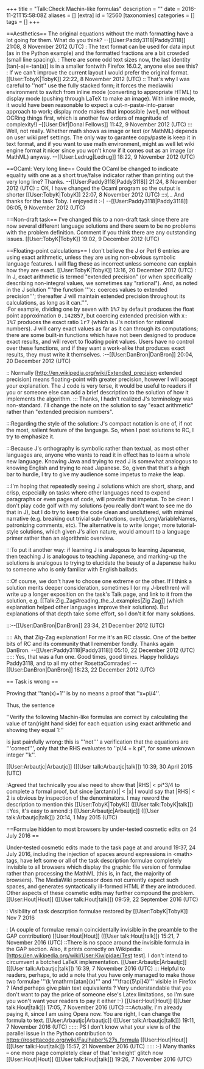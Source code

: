 +++
title = "Talk:Check Machin-like formulas"
description = ""
date = 2016-11-21T15:58:08Z
aliases = []
[extra]
id = 12560
[taxonomies]
categories = []
tags = []
+++

==Aesthetics==
The original equations without the math formatting have a lot going for them. What do you think? --[[User:Paddy3118|Paddy3118]] 21:08, 8 November 2012 (UTC)
: The text format can be used for data input (as in the Python example) and the formatted fractions are a bit crowded (small line spacing).
: There are some odd text sizes now, the last identity [tan(-a)=-tan(a)] is in a smaller fontwith Firefox 16.0.2, anyone else see this? 
: If we can't improve the current layout I would prefer the original format. [[User:TobyK|TobyK]] 22:22, 8 November 2012 (UTC)
:: That's why I was careful to ''not''  use the fully stacked form; it forces the mediawiki <nowiki><math></nowiki> environment to switch from inline mode (converting to appropriate HTML) to display mode (pushing through LaTeX to make an image). With inline mode, it would have been reasonable to expect a cut-n-paste-into-parser approach to work; display mode makes that impossible (well, not without OCRing things first, which is another few orders of magnitude of complexity!) –[[User:Dkf|Donal Fellows]] 11:42, 9 November 2012 (UTC)
::: Well, not really.  Whether math shows as image or text (or MathML) depends on user wiki pref settings.  The only way to garantee copy/paste is keep it in text format, and if you want to use math environment, might as well let wiki engine format it nicer since you won't know if it comes out as an image (or MathML) anyway. --[[User:Ledrug|Ledrug]] 18:22, 9 November 2012 (UTC)

==OCaml: Very long line==
Could the OCaml be changed to indicate equality with one as a short true/false indicator rather than printing out the very long line? Thanks. --[[User:Paddy3118|Paddy3118]] 21:24, 8 November 2012 (UTC)
::  OK, I have changed the Ocaml program so the output is shorter [[User:TobyK|TobyK]] 22:07, 8 November 2012 (UTC)
:::(... And thanks for the task Toby. I enjoyed it :-)
--[[User:Paddy3118|Paddy3118]] 06:05, 9 November 2012 (UTC)

==Non-draft task==
I've changed this to a non-draft task since there are now several different language solutions and there seem to be no problems with the problem definition. Comment if you think there are any outstanding issues.  [[User:TobyK|TobyK]] 19:02, 9 December 2012 (UTC)

==Floating-point calculations==
I don't believe the J or Perl 6 entries are using exact arithmetic, unless they are using non-obvious symbolic language features. I will flag these as incorrect unless someone can explain how they are exact. [[User:TobyK|TobyK]] 13:16, 20 December 2012 (UTC)
: In J, exact arithmetic is termed "extended precision" (or when specifically describing non-integral values, we sometimes say "rational").  And, as noted in the J solution "''the function '''<tt>x:</tt> coerces values to extended precision'''; thereafter J will maintain extended precision throughout its calculations, as long as it can.''".  
:For example, dividing one by seven with <tt>1%7</tt> by default produces the float point approximation <tt>0.142857</tt>, but coercing extended precision with <tt>x: 1%7</tt> produces the exact ratio <tt>1r7</tt> (which is J's notation for rational numbers).  J will carry exact values as far as it can through its computations; there are some built-in functions which have not been designed to produce exact results, and will revert to floating point values.  Users have no control over these functions, and if they want a work-alike that produces exact results, they must write it themselves.
:--[[User:DanBron|DanBron]] 20:04, 20 December 2012 (UTC)


:: Normally [http://en.wikipedia.org/wiki/Extended_precision extended precision] means floating-point with greater precision, however I will accept your explanation. The J code is very terse, it would be useful to readers if you or someone else can add a brief description to the solution of how it implements the algorithm.
::: Thanks, I hadn't realized J's terminology was non-standard.  I'll change the note on the solution to say "exact arithmetic" rather than "extended precision numbers".  

:::Regarding the style of the solution: J's compact notation is one of, if not the most, salient feature of the language.  So, when I post solutions to RC, I try to emphasize it.  

:::Because J's orthography is symbolic rather than textual, as most other languages are, anyone who wants to read it in effect has to learn a whole new language.  Knowing Java and trying to read J is somewhat analogous to knowing English and trying to read Japanese.  So, given that that's a high bar to hurdle, I try to give my audience some impetus to make the leap.

:::I'm hoping that repeatedly seeing J solutions which are short, sharp, and crisp, especially on tasks where other languages need to expend paragraphs or even pages of code, will provide that impetus.  To be clear: I don't play code golf with my solutions (you really don't want to see me do that in J), but I do try to keep the code clean and uncluttered, with minimal narrative (e.g. breaking out trivial sub-functions, overlyLongVariableNames, patronizing comments, etc).  The alternative is to write longer, more tutorial-style solutions, which given J's alien nature, would amount to a language primer rather than an algorithmic overview.  

:::To put it another way: if learning J is analogous to learning Japanese, then teaching J is analogous to teaching Japanese, and marking-up the solutions is analogous to trying to elucidate the beauty of a Japanese haiku to someone who is only familiar with English ballads.

:::Of course, we don't have to choose one extreme or the other.  If I think a solution merits deeper consideration, sometimes I (or my J-brethren) will write up a longer exposition on the task's Talk page, and link to it from the solution, e.g. [[Talk:Zig_Zag#reading_the_J_examples|Zig Zag]] (which explanation helped other languages improve their solutions).  But explanations of that depth take some effort, so I don't it for many solutions.

:::--[[User:DanBron|DanBron]] 23:34, 21 December 2012 (UTC)

:::: Ah, that Zig-Zag explanation! For me it's an RC classic. One of the better bits of RC and its community that I remember fondly. Thanks again DanBron. --[[User:Paddy3118|Paddy3118]] 05:10, 22 December 2012 (UTC)
::::: Yes, that was a fun one.  Good times, good times.  Happy holidays Paddy3118, and to all my other RosettaComrades!  --[[User:DanBron|DanBron]] 18:23, 22 December 2012 (UTC)

== Task is wrong ==

Proving that ''tan(x)=1'' is by no means a proof that ''x=pi/4''.

Thus, the sentence

''Verify the following Machin-like formulas are correct by calculating the value of tan(right hand side) for each equation using exact arithmetic and showing they equal 1:''

is just painfully wrong: this is '''not''' a verification that the equations are '''correct''', only that the RHS evaluates to ''pi/4 + k pi'', for some unknown integer ''k''.

[[User:Arbautjc|Arbautjc]] ([[User talk:Arbautjc|talk]]) 10:39, 30 April 2015 (UTC)


:Agreed that technically you also need to show that |RHS| < pi*3/4 to complete a formal proof, but since |arctan(x)| < |x| I would say that |RHS| < 2 is obvious by inspection of the denominators. I may reword the description to mention this [[User:TobyK|TobyK]] ([[User talk:TobyK|talk]])
::Yes, it's easy to amend :) [[User:Arbautjc|Arbautjc]] ([[User talk:Arbautjc|talk]]) 20:14, 1 May 2015 (UTC)

==Formulae hidden to most browsers by under-tested cosmetic edits on 24 July 2016 ==

Under-tested cosmetic edits made to the task page at and around 19:37, 24 July 2016, including the injection of spaces around expressions in &lt;math&gt; tags, have left some or all of the task description formulae completely invisible to all browsers which display the graphic file version of formulae rather than processing the MathML (this is, in fact, the majority of browsers). The MediaWiki processor does not currently expect such spaces, and generates syntactically ill-formed HTML if they are introduced. Other aspects of these cosmetic edits may further compound the problem. [[User:Hout|Hout]] ([[User talk:Hout|talk]]) 09:59, 22 September 2016 (UTC)

: Visibility of task descrption formulae restored by [[User:TobyK|TobyK]] Nov 7 2016

: (A couple of formulae remain coincidentally invisible in the preamble to the GAP contribution) [[User:Hout|Hout]] ([[User talk:Hout|talk]]) 15:21, 7 November 2016 (UTC)
::There is no space around the invisible formula in the GAP section. Also, it prints correctly on Wikipedia: [https://en.wikipedia.org/wiki/User:Kiwipidae/Test test]. I don't intend to circumvent a botched LaTeX implementation. [[User:Arbautjc|Arbautjc]] ([[User talk:Arbautjc|talk]]) 16:39, 7 November 2016 (UTC)
::: Helpful to readers, perhaps, to add a note that you have only managed to make those two formulae '''(k \mathrm{atan}(x)''' and '''\frac{5\pi}4)''' visible in Firefox ? (And perhaps give plain text equivalents ? Very understandable that you don't want to pay the price of someone else's Latex limitations, so I'm sure you won't want your readers to pay it either :-) [[User:Hout|Hout]] ([[User talk:Hout|talk]]) 17:05, 7 November 2016 (UTC)
::::Actually, I'm already paying it, since I am using Opera now. You are right, I can change the formula to text. [[User:Arbautjc|Arbautjc]] ([[User talk:Arbautjc|talk]]) 19:11, 7 November 2016 (UTC)
:::::: PS I don't know what your view is of the parallel issue in the Python contribution to https://rosettacode.org/wiki/Faulhaber%27s_formula [[User:Hout|Hout]] ([[User talk:Hout|talk]]) 15:57, 21 November 2016 (UTC)
::::: :-) Many thanks – one more page completely clear of that 'exheight' glitch now [[User:Hout|Hout]] ([[User talk:Hout|talk]]) 19:26, 7 November 2016 (UTC)
